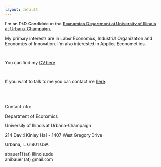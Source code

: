 ```yaml
---
layout: default
---
```



I'm an PhD Candidate at the <a class="a1" href="https://economics.illinois.edu/" target="_blank">Economics Department at University of Illinois at Urbana-Champaign.</a> 

My primary interests are in Labor Economics, Industrial Organization and Economics of Innovation. I'm also interested in Applied Econometrics.

<br>

You can find my [CV here](/assets/CV_Anahid_Bauer.pdf).

<br>

If you want to talk to me you can contact me [here](abauer11@illinois.edu).

<br>
<br>
<br>
Contact Info:

<i class="fa fa-home"></i>  Department of Economics

University of Illinois at Urbana-Champaign

214 David Kinley Hall  - 1407 West Gregory Drive

Urbana, IL 61801 USA


<i class="fa fa-envelope"></i> abauer11 (at) illinois.edu <br>
<i class="fa fa-envelope"></i> anibauer (at) gmail.com



<br>
<br>


